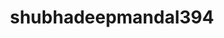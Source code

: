---
title: shubhadeepmandal394
github: https://github.com/shubhadeepmandal394
mode: dark
transition: 1s
score: 56.1
archetype:
- Badges | Tags | Icons
- Little Bit of Everything
---